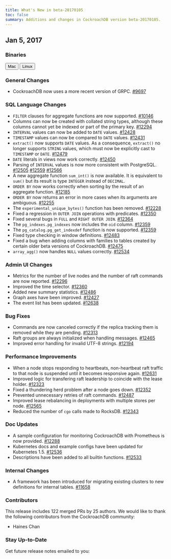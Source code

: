 ```yaml
---
title: What's New in beta-20170105
toc: false
summary: Additions and changes in CockroachDB version beta-20170105.
---
```


## Jan 5, 2017

### Binaries

<div id="os-tabs" class="clearfix">
    <a href="https://binaries.cockroachdb.com/cockroach-beta-20170105.darwin-10.9-amd64.tgz"><button id="mac" data-eventcategory="mac-binary-release-notes">Mac</button></a>
    <a href="https://binaries.cockroachdb.com/cockroach-beta-20170105.linux-amd64.tgz"><button id="linux" data-eventcategory="linux-binary-release-notes">Linux</button></a>
</div>

### General Changes

- CockroachDB now uses a more recent version of GRPC. [#9697](https://github.com/cockroachdb/cockroach/pull/9697)

### SQL Language Changes

- `FILTER` clauses for aggregate functions are now supported. [#10146](https://github.com/cockroachdb/cockroach/pull/10146)
- Columns can now be created with collated string types, although these columns cannot yet be indexed or part of the primary key. [#12294](https://github.com/cockroachdb/cockroach/pull/12294)
- `INTERVAL` values can now be added to `DATE` values. [#12428](https://github.com/cockroachdb/cockroach/pull/12428)
- `TIMESTAMP` values can now be compared to `DATE` values. [#12431](https://github.com/cockroachdb/cockroach/pull/12431)
- `extract()` now supports `DATE` values. As a consequence, `extract()` no longer supports `STRING` values, which must now be explicitly cast to `TIMESTAMP` or `DATE`. [#12479](https://github.com/cockroachdb/cockroach/pull/12479)
- `DATE` literals in views now work correctly. [#12450](https://github.com/cockroachdb/cockroach/pull/12450)
- Parsing of `INTERVAL` values is now more consistent with PostgreSQL. [#12505](https://github.com/cockroachdb/cockroach/pull/12505) [#12559](https://github.com/cockroachdb/cockroach/pull/12559) [#12566](https://github.com/cockroachdb/cockroach/pull/12566)
- A new aggregate function `sum_int()` is now available. It is equivalent to `sum()` but its result is type `INTEGER` instead of `DECIMAL`.
- `ORDER BY` now works correctly when sorting by the result of an aggregate function. [#12185](https://github.com/cockroachdb/cockroach/pull/12185)
- `ORDER BY` now returns an error in more cases when its arguments are ambiguous. [#12255](https://github.com/cockroachdb/cockroach/pull/12255)
- The `experimental_unique_bytes()` function has been removed. [#12228](https://github.com/cockroachdb/cockroach/pull/12228)
- Fixed a regression in `OUTER JOIN` operations with predicates. [#12350](https://github.com/cockroachdb/cockroach/pull/12350)
- Fixed several bugs in `FULL` and `RIGHT OUTER JOIN`. [#12364](https://github.com/cockroachdb/cockroach/pull/12364)
- The `pg_indexes.pg_indexes` now includes the `oid` column. [#12359](https://github.com/cockroachdb/cockroach/pull/12359)
- The `pg_catalog.pg_get_indexdef` function is now supported. [#12359](https://github.com/cockroachdb/cockroach/pull/12359)
- Fixed type checking in window definitions. [#12483](https://github.com/cockroachdb/cockroach/pull/12483)
- Fixed a bug when adding columns with families to tables created by certain older beta versions of CockroachDB. [#12475](https://github.com/cockroachdb/cockroach/pull/12475)
- `array_agg()` now handles `NULL` values correctly. [#12534](https://github.com/cockroachdb/cockroach/pull/12534)

### Admin UI Changes

- Metrics for the number of live nodes and the number of raft commands are now reported. [#12296](https://github.com/cockroachdb/cockroach/pull/12296)
- Improved the time selector. [#12360](https://github.com/cockroachdb/cockroach/pull/12360)
- Added new summary statistics. [#12486](https://github.com/cockroachdb/cockroach/pull/12486)
- Graph axes have been improved. [#12427](https://github.com/cockroachdb/cockroach/pull/12427)
- The event list has been updated. [#12638](https://github.com/cockroachdb/cockroach/pull/12638)

### Bug Fixes

- Commands are now canceled correctly if the replica tracking them is removed while they are pending. [#12313](https://github.com/cockroachdb/cockroach/pull/12313)
- Raft groups are always initialized when handling messages. [#12465](https://github.com/cockroachdb/cockroach/pull/12465)
- Improved error handling for invalid UTF-8 strings. [#12194](https://github.com/cockroachdb/cockroach/pull/12194)

### Performance Improvements

- When a node stops responding to heartbeats, non-heartbeat raft traffic to that node is suspended until it becomes responsive again. [#12631](https://github.com/cockroachdb/cockroach/pull/12631)
- Improved logic for transfering raft leadership to coincide with the lease holder. [#12323](https://github.com/cockroachdb/cockroach/pull/12323)
- Fixed a thundering herd problem after a node goes down. [#12352](https://github.com/cockroachdb/cockroach/pull/12352)
- Prevented unnecessary retries of raft commands. [#12487](https://github.com/cockroachdb/cockroach/pull/12487)
- Improved lease rebalancing in deployments with multiple stores per node. [#12565](https://github.com/cockroachdb/cockroach/pull/12565)
- Reduced the number of `cgo` calls made to RocksDB. [#12343](https://github.com/cockroachdb/cockroach/pull/12343)

### Doc Updates

- A sample configuration for monitoring CockroachDB with Prometheus is now provided. [#12288](https://github.com/cockroachdb/cockroach/pull/12288)
- Kubernetes docs and example configs have been updated for Kubernetes 1.5. [#12536](https://github.com/cockroachdb/cockroach/pull/12536)
- Descriptions have been added to all builtin functions. [#12533](https://github.com/cockroachdb/cockroach/pull/12533)

### Internal Changes

- A framework has been introduced for migrating existing clusters to new definitions for internal tables. [#11658](https://github.com/cockroachdb/cockroach/pull/11658)

### Contributors

This release includes 122 merged PRs by 25 authors. We would like to thank the following contributors from the CockroachDB community:

- Haines Chan

### Stay Up-to-Date

Get future release notes emailed to you:
<div class="hubspot-install-form install-form-1 clearfix">
    <script>
        hbspt.forms.create({
            css: '',
            cssClass: 'install-form',
            portalId: '1753393',
            formId: '39686297-81d2-45e7-a73f-55a596a8d5ff',
            formInstanceId: 1,
            target: '.install-form-1'
        });
    </script>
</div>
